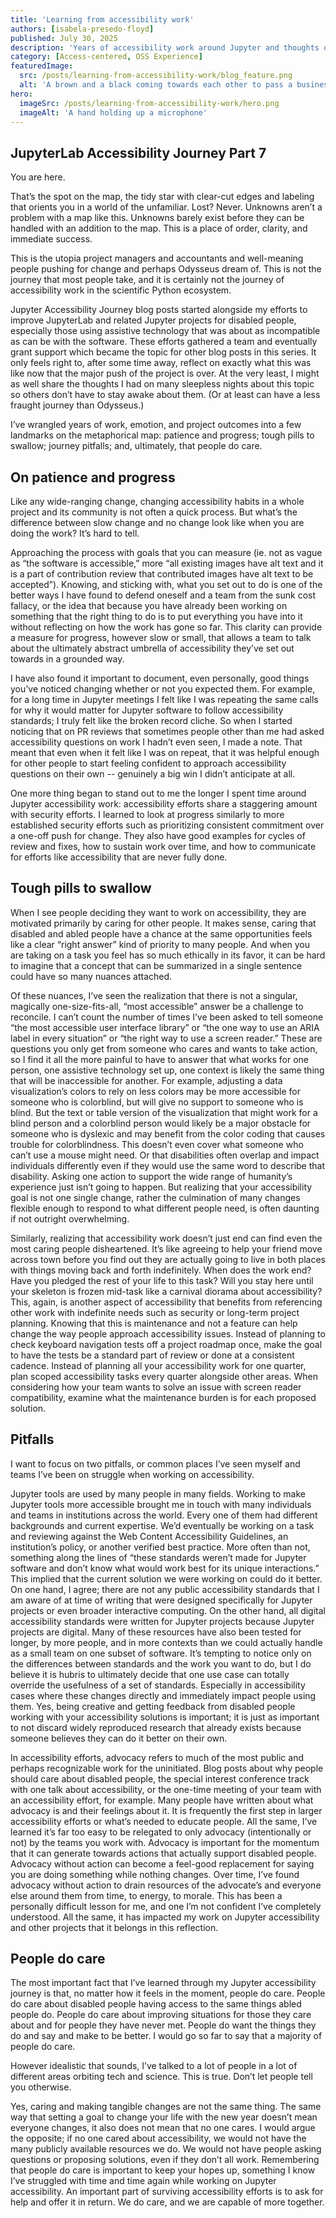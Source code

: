 ```yaml
---
title: 'Learning from accessibility work'
authors: [isabela-presedo-floyd]
published: July 30, 2025
description: 'Years of accessibility work around Jupyter and thoughts on how to survive it in your own projects.'
category: [Access-centered, OSS Experience]
featuredImage:
  src: /posts/learning-from-accessibility-work/blog_feature.png
  alt: 'A brown and a black coming towards each other to pass a business card with the logo of Quansight Labs'
hero:
  imageSrc: /posts/learning-from-accessibility-work/hero.png
  imageAlt: 'A hand holding up a microphone'
---
```


## JupyterLab Accessibility Journey Part 7

You are here. 

That’s the spot on the map, the tidy star with clear-cut edges and labeling that orients you in a world of the unfamiliar. Lost? Never. Unknowns aren’t a problem with a map like this. Unknowns barely exist before they can be handled with an addition to the map. This is a place of order, clarity, and immediate success.

This is the utopia project managers and accountants and well-meaning people pushing for change and perhaps Odysseus dream of. This is not the journey that most people take, and it is certainly not the journey of accessibility work in the scientific Python ecosystem. 

Jupyter Accessibility Journey blog posts started alongside my efforts to improve JupyterLab and related Jupyter projects for disabled people, especially those using assistive technology that was about as incompatible as can be with the software. These efforts gathered a team and eventually grant support which became the topic for other blog posts in this series. It only feels right to, after some time away, reflect on exactly what this was like now that the major push of the project is over. At the very least, I might as well share the thoughts I had on many sleepless nights about this topic so others don’t have to stay awake about them. (Or at least can have a less fraught journey than Odysseus.)

I’ve wrangled years of work, emotion, and project outcomes into a few landmarks on the metaphorical map: patience and progress; tough pills to swallow; journey pitfalls; and, ultimately, that people do care.

## On patience and progress

Like any wide-ranging change, changing accessibility habits in a whole project and its community is not often a quick process. But what’s the difference between slow change and no change look like when you are doing the work? It’s hard to tell. 

Approaching the process with goals that you can measure (ie. not as vague as “the software is accessible,” more “all existing images have alt text and it is a part of contribution review that contributed images have alt text to be accepted”). Knowing, and sticking with, what you set out to do is one of the better ways I have found to defend oneself and a team from the sunk cost fallacy, or the idea that because you have already been working on something that the right thing to do is to put everything you have into it without reflecting on how the work has gone so far. This clarity can provide a measure for progress, however slow or small, that allows a team to talk about the ultimately abstract umbrella of accessibility they’ve set out towards in a grounded way.

I have also found it important to document, even personally, good things you’ve noticed changing whether or not you expected them. For example, for a long time in Jupyter meetings I felt like I was repeating the same calls for why it would matter for Jupyter software to follow accessibility standards; I truly felt like the broken record cliche. So when I started noticing that on PR reviews that sometimes people other than me had asked accessibility questions on work I hadn’t even seen, I made a note. That meant that even when it felt like I was on repeat, that it was helpful enough for other people to start feeling confident to approach accessibility questions on their own -- genuinely a big win I didn’t anticipate at all.

One more thing began to stand out to me the longer I spent time around Jupyter accessibility work: accessibility efforts share a staggering amount with security efforts. I learned to look at progress similarly to more established security efforts such as prioritizing consistent commitment over a one-off push for change. They also have good examples for cycles of review and fixes, how to sustain work over time, and how to communicate for efforts like accessibility that are never fully done.

## Tough pills to swallow

When I see people deciding they want to work on accessibility, they are motivated primarily by caring for other people. It makes sense, caring that disabled and abled people have a chance at the same opportunities feels like a clear “right answer” kind of priority to many people. And when you are taking on a task you feel has so much ethically in its favor, it can be hard to imagine that a concept that can be summarized in a single sentence could have so many nuances attached.

Of these nuances, I’ve seen the realization that there is not a singular, magically one-size-fits-all, “most accessible” answer be a challenge to reconcile. I can’t count the number of times I’ve been asked to tell someone “the most accessible user interface library” or “the one way to use an ARIA label in every situation” or “the right way to use a screen reader.” These are questions you only get from someone who cares and wants to take action, so I find it all the more painful to have to answer that what works for one person, one assistive technology set up, one context is likely the same thing that will be inaccessible for another. For example, adjusting a data visualization’s colors to rely on less colors may be more accessible for someone who is colorblind, but will give no support to someone who is blind. But the text or table version of the visualization that might work for a blind person and a colorblind person would likely be a major obstacle for someone who is dyslexic and may benefit from the color coding that causes trouble for colorblindness. This doesn’t even cover what someone who can’t use a mouse might need. Or that disabilities often overlap and impact individuals differently even if they would use the same word to describe that disability. Asking one action to support the wide range of humanity’s experience just isn’t going to happen. But realizing that your accessibility goal is not one single change, rather the culmination of many changes flexible enough to respond to what different people need, is often daunting if not outright overwhelming.

Similarly, realizing that accessibility work doesn’t just end can find even the most caring people disheartened. It’s like agreeing to help your friend move across town before you find out they are actually going to live in both places with things moving back and forth indefinitely. When does the work end? Have you pledged the rest of your life to this task? Will you stay here until your skeleton is frozen mid-task like a carnival diorama about accessibility? This, again, is another aspect of accessibility that benefits from referencing other work with indefinite needs such as security or long-term project planning. Knowing that this is maintenance and not a feature can help change the way people approach accessibility issues. Instead of planning to check keyboard navigation tests off a project roadmap once, make the goal to have the tests be a standard part of review or done at a consistent cadence. Instead of planning all your accessibility work for one quarter, plan scoped accessibility tasks every quarter alongside other areas. When considering how your team wants to solve an issue with screen reader compatibility, examine what the maintenance burden is for each proposed solution. 

## Pitfalls

I want to focus on two pitfalls, or common places I’ve seen myself and teams I’ve been on struggle when working on accessibility.

Jupyter tools are used by many people in many fields. Working to make Jupyter tools more accessible brought me in touch with many individuals and teams in institutions across the world. Every one of them had different backgrounds and current expertise. We’d eventually be working on a task and reviewing against the Web Content Accessibility Guidelines, an institution’s policy, or another verified best practice. More often than not, something along the lines of “these standards weren’t made for Jupyter software and don’t know what would work best for its unique interactions.” This implied that the current solution we were working on could do it better. On one hand, I agree; there are not any public accessibility standards that I am aware of at time of writing that were designed specifically for Jupyter projects or even broader interactive computing. On the other hand, all digital accessibility standards were written for Jupyter projects because Jupyter projects are digital. Many of these resources have also been tested for longer, by more people, and in more contexts than we could actually handle as a small team on one subset of software. It’s tempting to notice only on the differences between standards and the work you want to do, but I do believe it is hubris to ultimately decide that one use case can totally override the usefulness of a set of standards. Especially in accessibility cases where these changes directly and immediately impact people using them. Yes, being creative and getting feedback from disabled people working with your accessibility solutions is important; it is just as important to not discard widely reproduced research that already exists because someone believes they can do it better on their own.

In accessibility efforts, advocacy refers to much of the most public and perhaps recognizable work for the uninitiated. Blog posts about why people should care about disabled people, the special interest conference track with one talk about accessibility, or the one-time meeting of your team with an accessibility effort, for example. Many people have written about what advocacy is and their feelings about it. It is frequently the first step in larger accessibility efforts or what’s needed to educate people. All the same, I’ve learned it’s far too easy to be relegated to only advocacy (intentionally or not) by the teams you work with. Advocacy is important for the momentum that it can generate towards actions that actually support disabled people. Advocacy without action can become a feel-good replacement for saying you are doing something while nothing changes. Over time, I’ve found advocacy without action to drain resources of the advocate’s and everyone else around them from time, to energy, to morale. This has been a personally difficult lesson for me, and one I’m not confident I’ve completely understood. All the same, it has impacted my work on Jupyter accessibility and other projects that it belongs in this reflection.

## People do care

The most important fact that I’ve learned through my Jupyter accessibility journey is that, no matter how it feels in the moment, people do care. People do care about disabled people having access to the same things abled people do. People do care about improving situations for those they care about and for people they have never met. People do want the things they do and say and make to be better. I would go so far to say that a majority of people do care. 

However idealistic that sounds, I’ve talked to a lot of people in a lot of different areas orbiting tech and science. This is true. Don’t let people tell you otherwise.

Yes, caring and making tangible changes are not the same thing. The same way that setting a goal to change your life with the new year doesn’t mean everyone changes, it also does not mean that no one cares. I would argue the opposite; if no one cared about accessibility, we would not have the many publicly available resources we do. We would not have people asking questions or proposing solutions, even if they don’t all work. Remembering that people do care is important to keep your hopes up, something I know I’ve struggled with time and time again while working on Jupyter accessibility. An important part of surviving accessibility efforts is to ask for help and offer it in return. We do care, and we are capable of more together.
